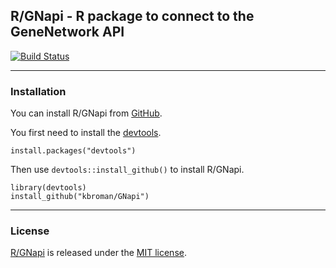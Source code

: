 ## R/GNapi - R package to connect to the GeneNetwork API

[![Build Status](https://travis-ci.org/kbroman/GNapi.svg?branch=master)](https://travis-ci.org/kbroman/GNapi)

---

### Installation

You can install R/GNapi from
[GitHub](https://github.com/kbroman/GNapi).

You first need to install the
[devtools](https://github.com/hadley/devtools).

    install.packages("devtools")

Then use `devtools::install_github()` to install R/GNapi.

    library(devtools)
    install_github("kbroman/GNapi")

---

### License

[R/GNapi](https://github.com/kbroman/GNapi) is released under the
[MIT license](LICENSE.md).
